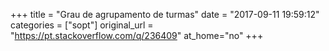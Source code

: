 +++
title = "Grau de agrupamento de turmas"
date = "2017-09-11 19:59:12"
categories = ["sopt"]
original_url = "https://pt.stackoverflow.com/q/236409"
at_home="no"
+++

